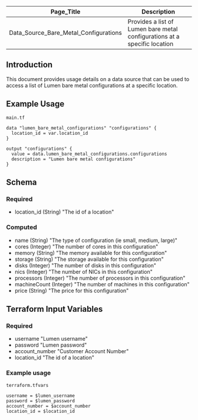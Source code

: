 | Page_Title                            | Description                                                               |
|---------------------------------------|---------------------------------------------------------------------------|
| Data_Source_Bare_Metal_Configurations | Provides a list of Lumen bare metal configurations at a specific location |

## Introduction
This document provides usage details on a data source that can be used to access a list of Lumen bare metal configurations at a specific location.

## Example Usage
`main.tf`
```hcl
data "lumen_bare_metal_configurations" "configurations" {
  location_id = var.location_id
}

output "configurations" {
  value = data.lumen_bare_metal_configurations.configurations
  description = "Lumen bare metal configurations"
}
```

## Schema

### Required
- location_id (String) "The id of a location"

### Computed
- name (String) "The type of configuration (ie small, medium, large)"
- cores (Integer) "The number of cores in this configuration"
- memory (String) "The memory available for this configuration"
- storage (String) "The storage available for this configuration"
- disks (Integer) "The number of disks in this configuration"
- nics (Integer) "The number of NICs in this configuration"
- processors (Integer) "The number of processors in this configuration"
- machineCount (Integer) "The number of machines in this configuration"
- price (String) "The price for this configuration"

## Terraform Input Variables
### Required
- username "Lumen username"
- password "Lumen password"
- account_number "Customer Account Number"
- location_id "The id of a location"

### Example usage
`terraform.tfvars`
```hcl
username = $lumen_username
password = $lumen_password
account_number = $account_number
location_id = $location_id
```
